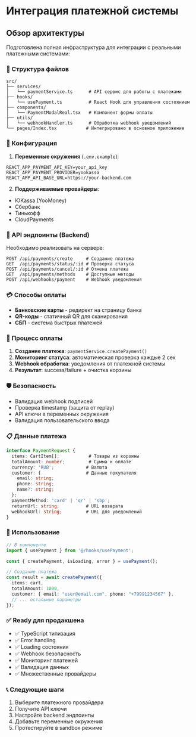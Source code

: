 # Интеграция платежной системы

## Обзор архитектуры

Подготовлена полная инфраструктура для интеграции с реальными платежными системами:

### 📁 Структура файлов

```
src/
├── services/
│   └── paymentService.ts      # API сервис для работы с платежами
├── hooks/
│   └── usePayment.ts          # React Hook для управления состоянием
├── components/
│   └── PaymentModalReal.tsx   # Компонент формы оплаты
├── utils/
│   └── webhookHandler.ts      # Обработка webhook уведомлений
└── pages/Index.tsx           # Интегрировано в основное приложение
```

### 🔧 Конфигурация

1. **Переменные окружения** (`.env.example`):
```env
REACT_APP_PAYMENT_API_KEY=your_api_key
REACT_APP_PAYMENT_PROVIDER=yookassa
REACT_APP_API_BASE_URL=https://your-backend.com
```

2. **Поддерживаемые провайдеры**:
- ЮKassa (YooMoney)
- Сбербанк
- Тинькофф
- CloudPayments

### 🚀 API эндпоинты (Backend)

Необходимо реализовать на сервере:

```
POST /api/payments/create     # Создание платежа
GET  /api/payments/status/:id # Проверка статуса
POST /api/payments/cancel/:id # Отмена платежа
GET  /api/payments/methods    # Доступные методы
POST /api/webhooks/payment    # Webhook уведомления
```

### 💳 Способы оплаты

- **Банковские карты** - редирект на страницу банка
- **QR-коды** - статичный QR для сканирования
- **СБП** - система быстрых платежей

### 🔄 Процесс оплаты

1. **Создание платежа**: `paymentService.createPayment()`
2. **Мониторинг статуса**: автоматическая проверка каждые 2 сек
3. **Webhook обработка**: уведомления от платежной системы
4. **Результат**: success/failure + очистка корзины

### 🛡️ Безопасность

- Валидация webhook подписей
- Проверка timestamp (защита от replay)
- API ключи в переменных окружения
- Валидация пользовательского ввода

### 📋 Данные платежа

```typescript
interface PaymentRequest {
  items: CartItem[];           # Товары из корзины
  totalAmount: number;         # Сумма к оплате
  currency: 'RUB';            # Валюта
  customer: {                 # Данные покупателя
    email: string;
    phone: string;
    name?: string;
  };
  paymentMethod: 'card' | 'qr' | 'sbp';
  returnUrl: string;          # URL возврата
  webhookUrl: string;         # URL для уведомлений
}
```

### 🔧 Использование

```typescript
// В компоненте
import { usePayment } from '@/hooks/usePayment';

const { createPayment, isLoading, error } = usePayment();

// Создание платежа
const result = await createPayment({
  items: cart,
  totalAmount: 1000,
  customer: { email: "user@email.com", phone: "+79991234567" },
  // ... остальные параметры
});
```

### ✅ Ready для продакшена

- ✅ TypeScript типизация
- ✅ Error handling
- ✅ Loading состояния  
- ✅ Webhook безопасность
- ✅ Мониторинг платежей
- ✅ Валидация данных
- ✅ Множественные провайдеры

### 📞 Следующие шаги

1. Выберите платежного провайдера
2. Получите API ключи
3. Настройте backend эндпоинты
4. Добавьте переменные окружения
5. Протестируйте в sandbox режиме